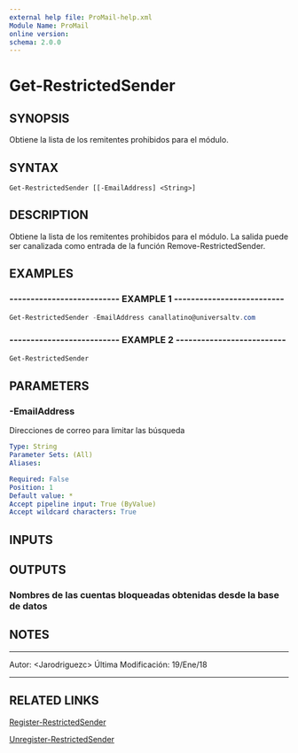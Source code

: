 ```yaml
---
external help file: ProMail-help.xml
Module Name: ProMail
online version: 
schema: 2.0.0
---
```


# Get-RestrictedSender

## SYNOPSIS
Obtiene la lista de los remitentes prohibidos para el módulo.

## SYNTAX

```
Get-RestrictedSender [[-EmailAddress] <String>]
```

## DESCRIPTION
Obtiene la lista de los remitentes prohibidos para el módulo.
La salida 
puede ser canalizada como entrada de la función Remove-RestrictedSender.

## EXAMPLES

### -------------------------- EXAMPLE 1 --------------------------
```powershell
Get-RestrictedSender -EmailAddress canallatino@universaltv.com
```

### -------------------------- EXAMPLE 2 --------------------------
```powershell
Get-RestrictedSender
```

## PARAMETERS

### -EmailAddress
Direcciones de correo para limitar las búsqueda

```yaml
Type: String
Parameter Sets: (All)
Aliases: 

Required: False
Position: 1
Default value: *
Accept pipeline input: True (ByValue)
Accept wildcard characters: True
```

## INPUTS

## OUTPUTS

### Nombres de las cuentas bloqueadas obtenidas desde la base de datos

## NOTES
---------------------------------------------------------
Autor: \<Jarodriguezc\>
Última Modificación: 19/Ene/18

---------------------------------------------------------

## RELATED LINKS

[Register-RestrictedSender](Register-RestrictedSender.md)

[Unregister-RestrictedSender](Unregister-RestrictedSender.md)

